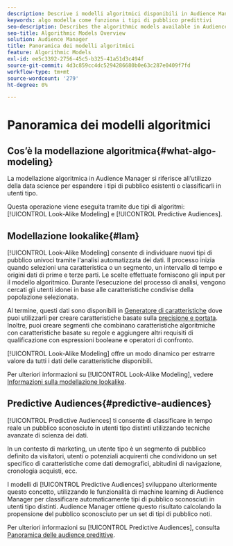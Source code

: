 ```yaml
---
description: Descrive i modelli algoritmici disponibili in Audience Manager.
keywords: algo modella come funziona i tipi di pubblico predittivi
seo-description: Describes the algorithmic models available in Audience Manager.
seo-title: Algorithmic Models Overview
solution: Audience Manager
title: Panoramica dei modelli algoritmici
feature: Algorithmic Models
exl-id: ee5c3392-2756-45c5-b325-41a51d3c494f
source-git-commit: 4d3c859cc4dc5294286680b0e63c287e0409f7fd
workflow-type: tm+mt
source-wordcount: '279'
ht-degree: 0%

---
```


# Panoramica dei modelli algoritmici

## Cos’è la modellazione algoritmica{#what-algo-modeling}

La modellazione algoritmica in Audience Manager si riferisce all’utilizzo della data science per espandere i tipi di pubblico esistenti o classificarli in utenti tipo.

Questa operazione viene eseguita tramite due tipi di algoritmi: [!UICONTROL Look-Alike Modeling] e [!UICONTROL Predictive Audiences].

## Modellazione lookalike{#lam}

[!UICONTROL Look-Alike Modeling] consente di individuare nuovi tipi di pubblico univoci tramite l&#39;analisi automatizzata dei dati. Il processo inizia quando selezioni una caratteristica o un segmento, un intervallo di tempo e origini dati di prime e terze parti. Le scelte effettuate forniscono gli input per il modello algoritmico. Durante l’esecuzione del processo di analisi, vengono cercati gli utenti idonei in base alle caratteristiche condivise della popolazione selezionata.

Al termine, questi dati sono disponibili in [Generatore di caratteristiche](../../features/traits/about-trait-builder.md) dove puoi utilizzarli per creare caratteristiche basate sulla [precisione e portata](../../features/traits/trait-accuracy-reach.md). Inoltre, puoi creare segmenti che combinano caratteristiche algoritmiche con caratteristiche basate su regole e aggiungere altri requisiti di qualificazione con espressioni booleane e operatori di confronto.

[!UICONTROL Look-Alike Modeling] offre un modo dinamico per estrarre valore da tutti i dati delle caratteristiche disponibili.

Per ulteriori informazioni su [!UICONTROL Look-Alike Modeling], vedere [Informazioni sulla modellazione lookalike](understanding-models.md).

## Predictive Audiences{#predictive-audiences}

[!UICONTROL Predictive Audiences] ti consente di classificare in tempo reale un pubblico sconosciuto in utenti tipo distinti utilizzando tecniche avanzate di scienza dei dati.

In un contesto di marketing, un utente tipo è un segmento di pubblico definito da visitatori, utenti o potenziali acquirenti che condividono un set specifico di caratteristiche come dati demografici, abitudini di navigazione, cronologia acquisti, ecc.

I modelli di [!UICONTROL Predictive Audiences] sviluppano ulteriormente questo concetto, utilizzando le funzionalità di machine learning di Audience Manager per classificare automaticamente tipi di pubblico sconosciuti in utenti tipo distinti. Audience Manager ottiene questo risultato calcolando la propensione del pubblico sconosciuto per un set di tipi di pubblico noti.

Per ulteriori informazioni su [!UICONTROL Predictive Audiences], consulta [Panoramica delle audience predittive](predictive-audiences.md).
